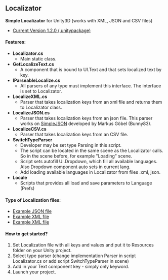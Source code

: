 ## Localizator
**Simple Localizator** for Unity3D (works with XML, JSON and CSV files)
- [Current Version 1.2.0 (.unitypackage)](https://gitlab.com/ilnprj/localizator/blob/release/Localizator_v1.2.0.unitypackage)

#### Features:
- **Localizator.cs**
  - Main static class.
- **GetLocalizeText.cs**
  - A component that is bound to UI.Text and that sets localized text by key.
- **IParseableLocalize.cs**
  - All parsers of any type must implement this interface. The interface is set to Localizator.
- **LocalizeXML.cs**
  - Parser that takes localization keys from an xml file and returns them to Localizator class.
- **LocalizeJSON.cs**
  - Parser that takes localization keys from an json file. This parser works on [SimpleJSON](https://github.com/Bunny83/SimpleJSON) developed by Markus Göbel (Bunny83).
- **LocalizeCSV.cs**
  - Parser that takes localization keys from an CSV file.
- **SwitchTypeParser**
  - Developer may be set type Parsing in this script. 
  - The script can be located in the same scene as the Localizator calls. So in the scene before, for example "Loading" scene.
  - Script sets autofill UI.Dropdown, which fill all available languages. Also Dropdown component auto sets in current lang. 
  - Add loading available languages in Localizator from files .xml, json.
- **Locale**
  - Scripts that provides all load and save parameters to Language (Prefs) 


#### Type of Localization files:
- [Example JSON file](https://gitlab.com/ilnprj/localizator/blob/develop/Assets/Resources/LocJSON.json)
- [Example XML file](https://gitlab.com/ilnprj/localizator/blob/develop/Assets/Resources/LocXML.xml)
- [Example XML file](https://gitlab.com/ilnprj/localizator/blob/develop/Assets/Resources/LocCSV.xml)

#### How to get started?
1.  Set Localization file with all keys and values and put it to Resources folder on your Unity project.
2.  Select type parser (change implementation Parser in script Localizator.cs or add script SwitchTypeParser in scene)
3.  Add in your Text component key - simply only keyword.
4.  Launch your project.
